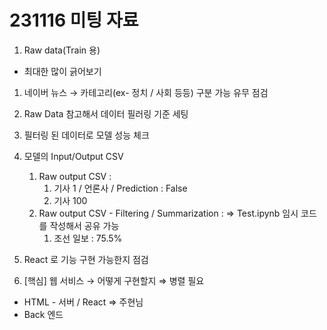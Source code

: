 # 231116 미팅 자료

**<To do list>**

1. Raw data(Train 용) 
- 최대한 많이 긁어보기
    
1. 네이버 뉴스 → 카테고리(ex- 정치 / 사회 등등) 구분 가능 유무 점검 

1. Raw Data 참고해서 데이터 필러링 기준 세팅 
2. 필터링 된 데이터로 모델 성능 체크 
3. 모델의 Input/Output CSV 
    1. Raw output CSV : 
        1. 기사 1 / 언론사 / Prediction : False 
        2. 기사 100 
    2. Raw output CSV - Filtering / Summarization : ⇒ Test.ipynb  임시 코드를 작성해서 공유 가능 
        1. 조선 일보 : 75.5% 

1. React 로 기능 구현 가능한지 점검 
2. [핵심] 웹 서비스 → 어떻게 구현할지 ⇒ 병렬 필요 
- HTML - 서버 / React ⇒ 주현님
- Back 엔드